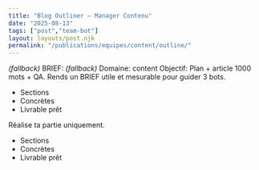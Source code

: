 ```yaml
---
title: "Blog Outliner — Manager Contenu"
date: "2025-08-13"
tags: ["post","team-bot"]
layout: layouts/post.njk
permalink: "/publications/equipes/content/outline/"
---
```

*(fallback)* BRIEF:
*(fallback)* Domaine: content
Objectif: Plan + article 1000 mots + QA.
Rends un BRIEF utile et mesurable pour guider 3 bots.

- Sections
- Concrètes
- Livrable prêt

Réalise ta partie uniquement.

- Sections
- Concrètes
- Livrable prêt
